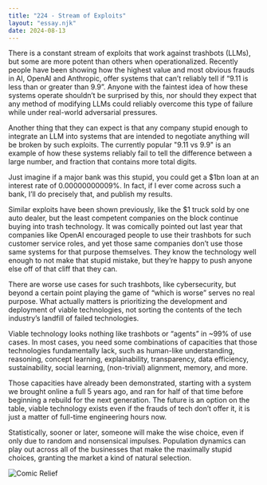 ```yaml
---
title: "224 - Stream of Exploits"
layout: "essay.njk"
date: 2024-08-13
---
```


There is a constant stream of exploits that work against trashbots (LLMs), but some are more potent than others when operationalized. Recently people have been showing how the highest value and most obvious frauds in AI, OpenAI and Anthropic, offer systems that can’t reliably tell if “9.11 is less than or greater than 9.9”. Anyone with the faintest idea of how these systems operate shouldn’t be surprised by this, nor should they expect that any method of modifying LLMs could reliably overcome this type of failure while under real-world adversarial pressures.

Another thing that they can expect is that any company stupid enough to integrate an LLM into systems that are intended to negotiate anything will be broken by such exploits. The currently popular "9.11 vs 9.9" is an example of how these systems reliably fail to tell the difference between a large number, and fraction that contains more total digits. 
 
Just imagine if a major bank was this stupid, you could get a $1bn loan at an interest rate of 0.00000000009%. In fact, if I ever come across such a bank, I’ll do precisely that, and publish my results. 
 
Similar exploits have been shown previously, like the $1 truck sold by one auto dealer, but the least competent companies on the block continue buying into trash technology. It was comically pointed out last year that companies like OpenAI encouraged people to use their trashbots for such customer service roles, and yet those same companies don’t use those same systems for that purpose themselves. They know the technology well enough to not make that stupid mistake, but they’re happy to push anyone else off of that cliff that they can. 

There are worse use cases for such trashbots, like cybersecurity, but beyond a certain point playing the game of “which is worse” serves no real purpose. What actually matters is prioritizing the development and deployment of viable technologies, not sorting the contents of the tech industry’s landfill of failed technologies.

Viable technology looks nothing like trashbots or “agents” in ~99% of use cases. In most cases, you need some combinations of capacities that those technologies fundamentally lack, such as human-like understanding, reasoning, concept learning, explainability, transparency, data efficiency, sustainability, social learning, (non-trivial) alignment, memory, and more. 
 
Those capacities have already been demonstrated, starting with a system we brought online a full 5 years ago, and ran for half of that time before beginning a rebuild for the next generation. The future is an option on the table, viable technology exists even if the frauds of tech don’t offer it, it is just a matter of full-time engineering hours now.

Statistically, sooner or later, someone will make the wise choice, even if only due to random and nonsensical impulses. Population dynamics can play out across all of the businesses that make the maximally stupid choices, granting the market a kind of natural selection.

![Comic Relief](https://pbs.twimg.com/media/F_qMlGeaMAAhZWu.jpg)